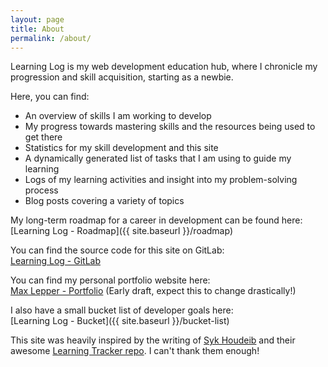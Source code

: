 ```yaml
---
layout: page
title: About
permalink: /about/
---
```


Learning Log is my web development education hub, where I chronicle my progression and skill acquisition, starting as a newbie.

Here, you can find:
- An overview of skills I am working to develop
- My progress towards mastering skills and the resources being used to get there
- Statistics for my skill development and this site
- A dynamically generated list of tasks that I am using to guide my learning
- Logs of my learning activities and insight into my problem-solving process
- Blog posts covering a variety of topics

My long-term roadmap for a career in development can be found here:  
[Learning Log - Roadmap]({{ site.baseurl }}/roadmap)

You can find the source code for this site on GitLab:  
[Learning Log - GitLab](https://gitlab.com/maxlepper/learning-log)

You can find my personal portfolio website here:  
[Max Lepper - Portfolio](https://maxlepper.me) (Early draft, expect this to change drastically!)

I also have a small bucket list of developer goals here:  
[Learning Log - Bucket]({{ site.baseurl }}/bucket-list)

This site was heavily inspired by the writing of [Syk Houdeib](https://syknapse.github.io/Syk-Houdeib/) and their awesome [Learning Tracker repo](https://github.com/Syknapse/My-Learning-Tracker/). I can't thank them enough!